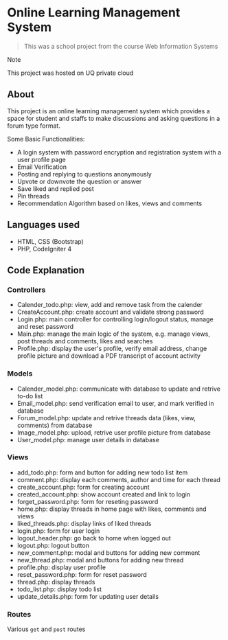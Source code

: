 # Online Learning Management System

> This was a school project from the course Web Information Systems

> [!NOTE]
> This project was hosted on UQ private cloud

## About

This project is an online learning management system which provides a space for student and staffs to make discussions and asking questions in a forum type format.

Some Basic Functionalities:

- A login system with password encryption and registration system with a user profile page
- Email Verification
- Posting and replying to questions anonymously
- Upvote or downvote the question or answer
- Save liked and replied post
- Pin threads
- Recommendation Algorithm based on likes, views and comments

## Languages used

- HTML, CSS (Bootstrap)
- PHP, CodeIgniter 4

## Code Explanation

### Controllers

- Calender_todo.php: view, add and remove task from the calender
- CreateAccount.php: create account and validate strong password
- Login.php: main controller for controlling login/logout status, manage and reset password
- Main.php: manage the main logic of the system, e.g. manage views, post threads and comments, likes and searches
- Profile.php: display the user's profile, verify email address, change profile picture and download a PDF transcript of account activity

### Models

- Calender_model.php: communicate with database to update and retrive to-do list
- Email_model.php: send verification email to user, and mark verified in database
- Forum_model.php: update and retrive threads data (likes, view, comments) from database
- Image_model.php: upload, retrive user profile picture from database
- User_model.php: manage user details in database

### Views

- add_todo.php: form and button for adding new todo list item
- comment.php: display each comments, author and time for each thread
- create_account.php: form for creating account
- created_account.php: show account created and link to login
- forget_password.php: form for reseting password
- home.php: display threads in home page with likes, comments and views
- liked_threads.php: display links of liked threads
- login.php: form for user login
- logout_header.php: go back to home when logged out
- logout.php: logout button
- new_comment.php: modal and buttons for adding new comment
- new_thread.php: modal and buttons for adding new thread
- profile.php: display user profile
- reset_password.php: form for reset password
- thread.php: display threads
- todo_list.php: display todo list
- update_details.php: form for updating user details

### Routes

Various `get` and `post` routes
